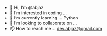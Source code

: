 - 👋 Hi, I’m @abjaz
- 👀 I’m interested in coding ...
- 🌱 I’m currently learning ... Python
- 💞️ I’m looking to collaborate on ...
- 📫 How to reach me ... dev.abjaz@gmail.com  

<!---
abjaz/abjaz is a ✨ special ✨ repository because its `README.md` (this file) appears on your GitHub profile.
You can click the Preview link to take a look at your changes.
--->

